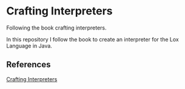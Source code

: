 # Crafting Interpreters

Following the book crafting interpreters.

In this repository I follow the book to create an interpreter for the Lox Language in Java.

## References

[Crafting Interpreters](https://craftinginterpreters.com/)
